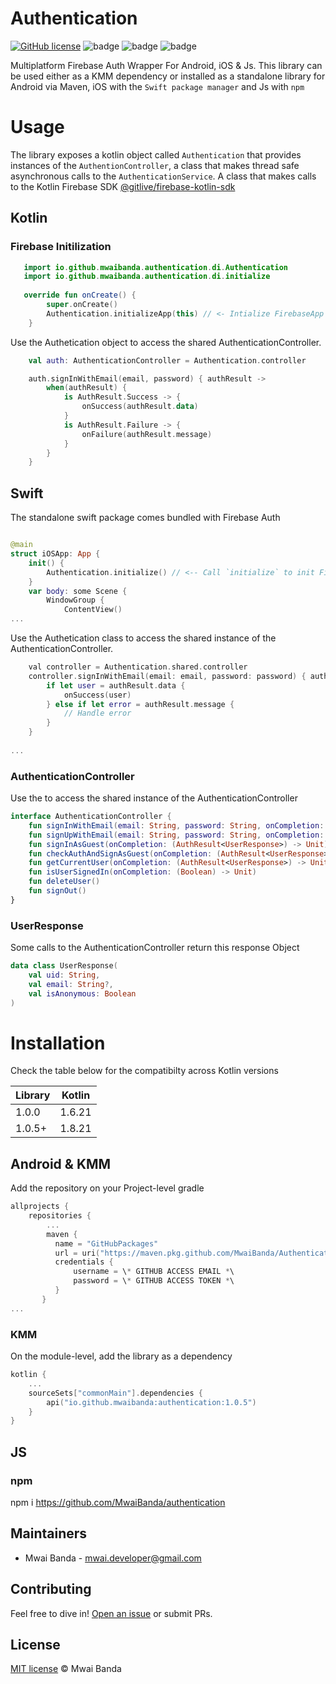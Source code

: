 # Authentication

[![GitHub license](https://img.shields.io/badge/license-MIT-blue.svg)](https://github.com/joffrey-bion/krossbow/blob/main/LICENSE)
![badge][badge-android]
![badge][badge-ios]
![badge][badge-js]


Multiplatform Firebase Auth Wrapper For Android, iOS & Js. This library can be used either as a KMM dependency or installed as a standalone library for Android via Maven, iOS with the `Swift package manager` and Js with `npm`

# Usage
The library exposes a kotlin object called `Authentication` that provides instances of the `AuthentionController`, a class that makes thread safe asynchronous calls to the `AuthenticationService`. A class that makes calls to the Kotlin Firebase SDK [@gitlive/firebase-kotlin-sdk](https://github.com/GitLiveApp/firebase-kotlin-sdk)
## Kotlin
### Firebase Initilization
```kotlin
   import io.github.mwaibanda.authentication.di.Authentication 
   import io.github.mwaibanda.authentication.di.initialize
        
   override fun onCreate() {
        super.onCreate()
        Authentication.initializeApp(this) // <- Intialize FirebaseApp
    }
```

Use the Authetication object to access the shared AuthenticationController.
```kotlin
    val auth: AuthenticationController = Authentication.controller

    auth.signInWithEmail(email, password) { authResult ->
        when(authResult) {
            is AuthResult.Success -> {
                onSuccess(authResult.data)
            }
            is AuthResult.Failure -> {
                onFailure(authResult.message)
            }
        }
    }
```

## Swift
The standalone swift package comes bundled with Firebase Auth 
```swift

@main
struct iOSApp: App {
    init() {
        Authentication.initialize() // <-- Call `initialize` to init FirebaseApp
    }
    var body: some Scene {
        WindowGroup {
            ContentView()
...
```
Use the Authetication class to access the shared instance of the AuthenticationController.
```swift
    val controller = Authentication.shared.controller
    controller.signInWithEmail(email: email, password: password) { authResult in
        if let user = authResult.data {
            onSuccess(user)
        } else if let error = authResult.message {
            // Handle error
        }
    }
    
...
```

### AuthenticationController
Use the to access the shared instance of the AuthenticationController
```kotlin
interface AuthenticationController {
    fun signInWithEmail(email: String, password: String, onCompletion: (AuthResult<UserResponse>) -> Unit)
    fun signUpWithEmail(email: String, password: String, onCompletion: (AuthResult<UserResponse>) -> Unit)
    fun signInAsGuest(onCompletion: (AuthResult<UserResponse>) -> Unit)
    fun checkAuthAndSignAsGuest(onCompletion: (AuthResult<UserResponse>) -> Unit)
    fun getCurrentUser(onCompletion: (AuthResult<UserResponse>) -> Unit)
    fun isUserSignedIn(onCompletion: (Boolean) -> Unit)
    fun deleteUser()
    fun signOut()
}
```
### UserResponse
Some calls to the AuthenticationController return this response Object
```kotlin
data class UserResponse(
    val uid: String,
    val email: String?,
    val isAnonymous: Boolean
)
```


# Installation

Check the table below for the compatibilty across Kotlin versions

| Library | Kotlin |
|---------|--------|
| 1.0.0   | 1.6.21 |
| 1.0.5+  | 1.8.21 |
## Android & KMM

Add the repository on your Project-level gradle
```kotlin
allprojects {
    repositories {
        ...
        maven {
          name = "GitHubPackages"
          url = uri("https://maven.pkg.github.com/MwaiBanda/Authentication")
          credentials {
              username = \* GITHUB ACCESS EMAIL *\
              password = \* GITHUB ACCESS TOKEN *\
          }
       }
...    
```

### KMM

On the module-level, add the library as a dependency

```kotlin
kotlin {
    ...
    sourceSets["commonMain"].dependencies {
        api("io.github.mwaibanda:authentication:1.0.5")
    }
}
```




## JS
### npm
npm i https://github.com/MwaiBanda/authentication   

## Maintainers

- Mwai Banda - [mwai.developer@gmail.com](mailto:mwai.developer@gmail.com)

## Contributing

Feel free to dive in! [Open an issue](https://github.com/MwaiBanda/Authentication/issues) or submit PRs.

## License

[MIT license](LICENSE) © Mwai Banda


[badge-android]: http://img.shields.io/badge/-android-6EDB8D.svg?style=flat
[badge-jvm]: http://img.shields.io/badge/-jvm-DB413D.svg?style=flat
[badge-js]: http://img.shields.io/badge/-js-F8DB5D.svg?style=flat
[badge-js-ir]: https://img.shields.io/badge/support-[IR]-AAC4E0.svg?style=flat
[badge-nodejs]: https://img.shields.io/badge/-nodejs-68a063.svg?style=flat
[badge-linux]: http://img.shields.io/badge/-linux-2D3F6C.svg?style=flat 
[badge-windows]: http://img.shields.io/badge/-windows-4D76CD.svg?style=flat
[badge-wasm]: https://img.shields.io/badge/-wasm-624FE8.svg?style=flat
[badge-apple-silicon]: http://img.shields.io/badge/support-[AppleSilicon]-43BBFF.svg?style=flat
[badge-ios]: http://img.shields.io/badge/-ios-CDCDCD.svg?style=flat
[badge-mac]: http://img.shields.io/badge/-macos-111111.svg?style=flat
[badge-watchos]: http://img.shields.io/badge/-watchos-C0C0C0.svg?style=flat
[badge-tvos]: http://img.shields.io/badge/-tvos-808080.svg?style=flat
